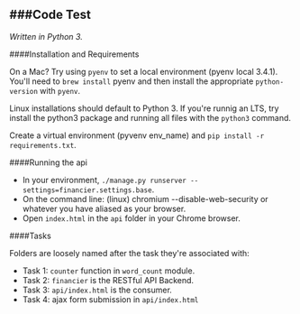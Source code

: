 ###Code Test
---
*Written in Python 3.*

####Installation and Requirements

On a Mac?  Try using `pyenv` to set a local environment (pyenv local 3.4.1).  You'll need to `brew install` pyenv and then install the appropriate `python-version` with `pyenv`.

Linux installations should default to Python 3.  If you're runnig an LTS, try install the python3 package and running all files with the `python3` command.

Create a virtual environment (pyvenv env_name)  and `pip install -r requirements.txt`.

####Running the api

* In your environment, `./manage.py runserver --settings=financier.settings.base`.
* On the command line: (linux) chromium --disable-web-security or whatever you have aliased as your browser.
* Open `index.html` in the `api` folder in your Chrome browser.

####Tasks

Folders are loosely named after the task they're associated with:

* Task 1: `counter` function in `word_count` module.
* Task 2: `financier` is the RESTful API Backend.
* Task 3: `api/index.html` is the consumer.
* Task 4: ajax form submission in `api/index.html` 